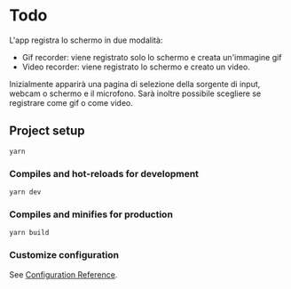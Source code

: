 # Todo

L'app registra lo schermo in due modalità: 
- Gif recorder: viene registrato solo lo schermo e creata un'immagine gif
- Video recorder: viene registrato lo schermo e creato un video.

Inizialmente apparirà una pagina di selezione della sorgente di input, webcam o schermo e il microfono. Sarà inoltre possibile scegliere se registrare come gif o come video.


## Project setup

```
yarn
```

### Compiles and hot-reloads for development

```
yarn dev
```

### Compiles and minifies for production

```
yarn build
```

### Customize configuration

See [Configuration Reference](https://vitejs.dev/config/).
